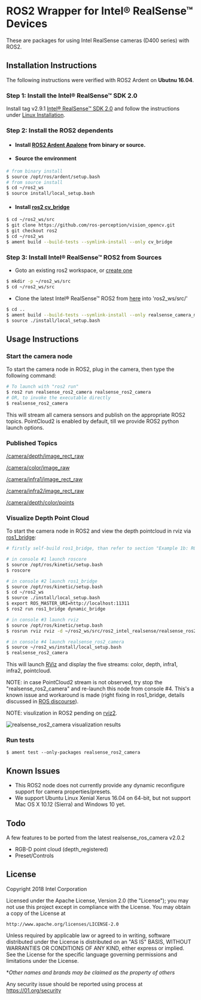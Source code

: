 # ROS2 Wrapper for Intel&reg; RealSense&trade; Devices
These are packages for using Intel RealSense cameras (D400 series) with ROS2.

## Installation Instructions

The following instructions were verified with ROS2 Ardent on **Ubutnu 16.04**.

### Step 1: Install the Intel&reg; RealSense&trade; SDK 2.0
Install tag v2.9.1 [Intel&reg; RealSense&trade; SDK 2.0](https://github.com/IntelRealSense/librealsense/tree/v2.9.1) and follow the instructions under [Linux Installation](https://github.com/IntelRealSense/librealsense/blob/v2.9.1/doc/installation.md).

### Step 2: Install the ROS2 dependents
- #### Install [ROS2 Ardent Apalone](https://github.com/ros2/ros2/wiki/Release-Ardent-Apalone) from binary or source.
- #### Source the environment
```bash
# from binary install
$ source /opt/ros/ardent/setup.bash
# from source install
$ cd ~/ros2_ws
$ source install/local_setup.bash
```
- #### Install [ros2 cv_bridge](https://github.com/ros-perception/vision_opencv/tree/ros2)
```bash
$ cd ~/ros2_ws/src
$ git clone https://github.com/ros-perception/vision_opencv.git
$ git checkout ros2
$ cd ~/ros2_ws
$ ament build --build-tests --symlink-install --only cv_bridge 
```

### Step 3: Install Intel&reg; RealSense&trade; ROS2 from Sources
- Goto an existing ros2 workspace, or [create one](https://github.com/ros2/ros2/wiki/Ament-Tutorial#create-directory-structure)
```bash
$ mkdir -p ~/ros2_ws/src
$ cd ~/ros2_ws/src
```
- Clone the latest Intel&reg; RealSense&trade; ROS2 from [here](https://github.com/intel/ros2_intel_realsense) into 'ros2_ws/src/'

```bash
$ cd ..
$ ament build --build-tests --symlink-install --only realsense_camera_msgs realsense_ros2_camera
$ source ./install/local_setup.bash
```

## Usage Instructions

### Start the camera node
To start the camera node in ROS2, plug in the camera, then type the following command:

```bash
# To launch with "ros2 run"
$ ros2 run realsense_ros2_camera realsense_ros2_camera
# OR, to invoke the executable directly
$ realsense_ros2_camera
```

This will stream all camera sensors and publish on the appropriate ROS2 topics. PointCloud2 is enabled by default, till we provide ROS2 python launch options.

### Published Topics
[/camera/depth/image_rect_raw](https://github.com/ros2/common_interfaces/blob/master/sensor_msgs/msg/Image.msg)

[/camera/color/image_raw](https://github.com/ros2/common_interfaces/blob/master/sensor_msgs/msg/Image.msg)

[/camera/infra1/image_rect_raw](https://github.com/ros2/common_interfaces/blob/master/sensor_msgs/msg/Image.msg)

[/camera/infra2/image_rect_raw](https://github.com/ros2/common_interfaces/blob/master/sensor_msgs/msg/Image.msg)

[/camera/depth/color/points](https://github.com/ros2/common_interfaces/blob/master/sensor_msgs/msg/PointCloud2.msg)

### Visualize Depth Point Cloud

To start the camera node in ROS2 and view the depth pointcloud in rviz via [ros1_bridge](https://github.com/ros2/ros1_bridge/blob/master/README.md):
```bash
# firstly self-build ros1_bridge, than refer to section "Example 1b: ROS 2 talker and ROS 1 listener"

# in console #1 launch roscore
$ source /opt/ros/kinetic/setup.bash
$ roscore

# in console #2 launch ros1_bridge
$ source /opt/ros/kinetic/setup.bash
$ cd ~/ros2_ws
$ source ./install/local_setup.bash
$ export ROS_MASTER_URI=http://localhost:11311
$ ros2 run ros1_bridge dynamic_bridge

# in console #3 launch rviz
$ source /opt/ros/kinetic/setup.bash
$ rosrun rviz rviz -d ~/ros2_ws/src/ros2_intel_realsense/realsense_ros2_camera/rviz/ros2.rviz

# in console #4 launch realsense_ros2_camera
$ source ~/ros2_ws/install/local_setup.bash
$ realsense_ros2_camera
```

This will launch [RViz](http://wiki.ros.org/rviz) and display the five streams: color, depth, infra1, infra2, pointcloud.

NOTE: in case PointCloud2 stream is not observed, try stop the "realsense_ros2_camera" and re-launch this node from console #4. This's a known issue and workaround is made (right fixing in ros1_bridge, details discussed in [ROS discourse](https://discourse.ros.org/t/ros1-bridge-failed-to-pass-tf-static-message-when-subscribed-from-rviz/3863)).

NOTE: visulization in ROS2 pending on [rviz2](https://github.com/ros2/rviz).

![realsense_ros2_camera visualization results](https://github.com/intel/ros2_intel_realsense/raw/master/realsense_ros2_camera/rviz/ros2_rviz.png "realsense_ros2_camera visualization results")

### Run tests
```Shell
$ ament test --only-packages realsense_ros2_camera
```

## Known Issues
* This ROS2 node does not currently provide any dynamic reconfigure support for camera properties/presets.
* We support Ubuntu Linux Xenial Xerus 16.04 on 64-bit, but not support Mac OS X 10.12 (Sierra) and Windows 10 yet.

## Todo
A few features to be ported from the latest realsense_ros_camera v2.0.2
* RGB-D point cloud (depth_registered)
* Preset/Controls

## License
Copyright 2018 Intel Corporation

Licensed under the Apache License, Version 2.0 (the "License");
you may not use this project except in compliance with the License.
You may obtain a copy of the License at

    http://www.apache.org/licenses/LICENSE-2.0

Unless required by applicable law or agreed to in writing, software
distributed under the License is distributed on an "AS IS" BASIS,
WITHOUT WARRANTIES OR CONDITIONS OF ANY KIND, either express or implied.
See the License for the specific language governing permissions and
limitations under the License.

**Other names and brands may be claimed as the property of others*

Any security issue should be reported using process at https://01.org/security

